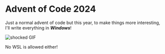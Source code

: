 # Advent of Code 2024

Just a normal advent of code but this year, to make things more interesting, I'll write everything in ***Windows***!

![shocked GIF](https://i.pinimg.com/originals/f1/fa/a8/f1faa8fbf39675dd8e1bd931bc151d1f.gif)

No WSL is allowed either!
